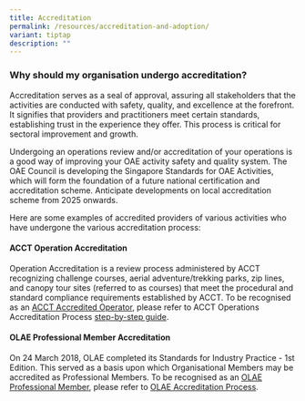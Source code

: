 ```yaml
---
title: Accreditation
permalink: /resources/accreditation-and-adoption/
variant: tiptap
description: ""
---
```

<h3>Why should my organisation undergo accreditation?</h3>
<p>Accreditation serves as a seal of approval, assuring all stakeholders
that the activities are conducted with safety, quality, and excellence
at the forefront. It signifies that providers and practitioners meet certain
standards, establishing trust in the experience they offer. This process
is critical for sectoral improvement and growth.</p>
<p>Undergoing an operations review and/or accreditation of your operations
is a good way of improving your OAE activity safety and quality system.
The OAE Council is developing the Singapore Standards for OAE Activities,
which will form the foundation of a future national certification and accreditation
scheme. Anticipate developments on local accreditation scheme from 2025
onwards.</p>
<p>Here are some examples of accredited providers of various activities who
have undergone the various accreditation process:</p>
<h4>ACCT Operation Accreditation</h4>
<p>Operation Accreditation is a review process administered by ACCT recognizing
challenge courses, aerial adventure/trekking parks, zip lines, and canopy
tour sites (referred to as courses) that meet the procedural and standard
compliance requirements established by ACCT. To be recognised as an <a href="https://www.acctinfo.org/accredited-operations" rel="noopener noreferrer nofollow" target="_blank">ACCT Accredited Operator</a>,
please refer to ACCT Operations Accreditation Process <a href="https://www.acctinfo.org/operation-accreditation-process/" rel="noopener noreferrer nofollow" target="_blank">step-by-step guide</a>.</p>
<h4>OLAE Professional Member Accreditation</h4>
<p>On 24 March 2018, OLAE completed its Standards for Industry Practice -
1st Edition. This served as a basis upon which Organisational Members may
be accredited as Professional Members. To be recognised as an <a href="https://www.olae.sg/our-members" rel="noopener noreferrer nofollow" target="_blank">OLAE Professional Member</a>,
please refer to <a href="https://www.olae.sg/accreditationprofessionalmembers" rel="noopener noreferrer nofollow" target="_blank">OLAE Accreditation Process</a>.</p>
<p></p>